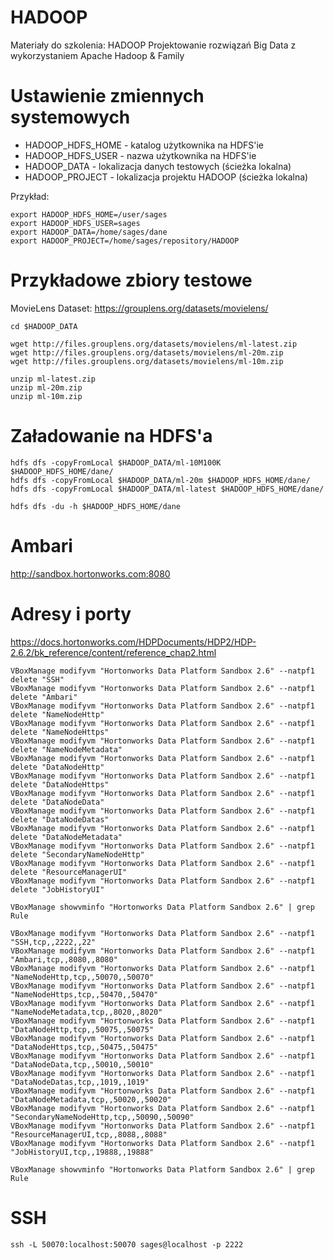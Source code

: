 # HADOOP
Materiały do szkolenia: HADOOP Projektowanie rozwiązań Big Data z wykorzystaniem Apache Hadoop &amp; Family

# Ustawienie zmiennych systemowych

* HADOOP_HDFS_HOME - katalog użytkownika na HDFS'ie
* HADOOP_HDFS_USER - nazwa użytkownika na HDFS'ie
* HADOOP_DATA - lokalizacja danych testowych (ścieżka lokalna)
* HADOOP_PROJECT - lokalizacja projektu HADOOP (ścieżka lokalna)

Przykład:

```
export HADOOP_HDFS_HOME=/user/sages
export HADOOP_HDFS_USER=sages
export HADOOP_DATA=/home/sages/dane
export HADOOP_PROJECT=/home/sages/repository/HADOOP
```

# Przykładowe zbiory testowe

MovieLens Dataset: https://grouplens.org/datasets/movielens/

```
cd $HADOOP_DATA

wget http://files.grouplens.org/datasets/movielens/ml-latest.zip
wget http://files.grouplens.org/datasets/movielens/ml-20m.zip
wget http://files.grouplens.org/datasets/movielens/ml-10m.zip

unzip ml-latest.zip
unzip ml-20m.zip
unzip ml-10m.zip
```

# Załadowanie na HDFS'a
~~~
hdfs dfs -copyFromLocal $HADOOP_DATA/ml-10M100K $HADOOP_HDFS_HOME/dane/
hdfs dfs -copyFromLocal $HADOOP_DATA/ml-20m $HADOOP_HDFS_HOME/dane/
hdfs dfs -copyFromLocal $HADOOP_DATA/ml-latest $HADOOP_HDFS_HOME/dane/

hdfs dfs -du -h $HADOOP_HDFS_HOME/dane
~~~

# Ambari

http://sandbox.hortonworks.com:8080

# Adresy i porty

https://docs.hortonworks.com/HDPDocuments/HDP2/HDP-2.6.2/bk_reference/content/reference_chap2.html

~~~
VBoxManage modifyvm "Hortonworks Data Platform Sandbox 2.6" --natpf1 delete "SSH"
VBoxManage modifyvm "Hortonworks Data Platform Sandbox 2.6" --natpf1 delete "Ambari"
VBoxManage modifyvm "Hortonworks Data Platform Sandbox 2.6" --natpf1 delete "NameNodeHttp"
VBoxManage modifyvm "Hortonworks Data Platform Sandbox 2.6" --natpf1 delete "NameNodeHttps"
VBoxManage modifyvm "Hortonworks Data Platform Sandbox 2.6" --natpf1 delete "NameNodeMetadata"
VBoxManage modifyvm "Hortonworks Data Platform Sandbox 2.6" --natpf1 delete "DataNodeHttp"
VBoxManage modifyvm "Hortonworks Data Platform Sandbox 2.6" --natpf1 delete "DataNodeHttps"
VBoxManage modifyvm "Hortonworks Data Platform Sandbox 2.6" --natpf1 delete "DataNodeData"
VBoxManage modifyvm "Hortonworks Data Platform Sandbox 2.6" --natpf1 delete "DataNodeDatas"
VBoxManage modifyvm "Hortonworks Data Platform Sandbox 2.6" --natpf1 delete "DataNodeMetadata"
VBoxManage modifyvm "Hortonworks Data Platform Sandbox 2.6" --natpf1 delete "SecondaryNameNodeHttp"
VBoxManage modifyvm "Hortonworks Data Platform Sandbox 2.6" --natpf1 delete "ResourceManagerUI"
VBoxManage modifyvm "Hortonworks Data Platform Sandbox 2.6" --natpf1 delete "JobHistoryUI"

VBoxManage showvminfo "Hortonworks Data Platform Sandbox 2.6" | grep Rule

VBoxManage modifyvm "Hortonworks Data Platform Sandbox 2.6" --natpf1 "SSH,tcp,,2222,,22"
VBoxManage modifyvm "Hortonworks Data Platform Sandbox 2.6" --natpf1 "Ambari,tcp,,8080,,8080"
VBoxManage modifyvm "Hortonworks Data Platform Sandbox 2.6" --natpf1 "NameNodeHttp,tcp,,50070,,50070"
VBoxManage modifyvm "Hortonworks Data Platform Sandbox 2.6" --natpf1 "NameNodeHttps,tcp,,50470,,50470"
VBoxManage modifyvm "Hortonworks Data Platform Sandbox 2.6" --natpf1 "NameNodeMetadata,tcp,,8020,,8020"
VBoxManage modifyvm "Hortonworks Data Platform Sandbox 2.6" --natpf1 "DataNodeHttp,tcp,,50075,,50075"
VBoxManage modifyvm "Hortonworks Data Platform Sandbox 2.6" --natpf1 "DataNodeHttps,tcp,,50475,,50475"
VBoxManage modifyvm "Hortonworks Data Platform Sandbox 2.6" --natpf1 "DataNodeData,tcp,,50010,,50010"
VBoxManage modifyvm "Hortonworks Data Platform Sandbox 2.6" --natpf1 "DataNodeDatas,tcp,,1019,,1019"
VBoxManage modifyvm "Hortonworks Data Platform Sandbox 2.6" --natpf1 "DataNodeMetadata,tcp,,50020,,50020"
VBoxManage modifyvm "Hortonworks Data Platform Sandbox 2.6" --natpf1 "SecondaryNameNodeHttp,tcp,,50090,,50090"
VBoxManage modifyvm "Hortonworks Data Platform Sandbox 2.6" --natpf1 "ResourceManagerUI,tcp,,8088,,8088"
VBoxManage modifyvm "Hortonworks Data Platform Sandbox 2.6" --natpf1 "JobHistoryUI,tcp,,19888,,19888"

VBoxManage showvminfo "Hortonworks Data Platform Sandbox 2.6" | grep Rule
~~~

# SSH

~~~
ssh -L 50070:localhost:50070 sages@localhost -p 2222
~~~